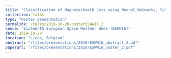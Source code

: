 ```yaml
---
title: "Classification of Magnetosheath Jets using Neural Networks, Solar Wind Observations and High-resolution IMF Measurements"
collection: talks
type: "Poster presentation"
permalink: /talks/2019-10-20-posterESWW16_2
venue: "Sixteenth European Space Weather Week (ESWW16)"
date: 2019-10-20
location: "Liege, Belgium"
abstract: "/files/presentations/2019/ESWW16_abstract_2.pdf"
paperurl: "/files/presentations/2019/ESWW16_poster_2.pdf"
---
```

